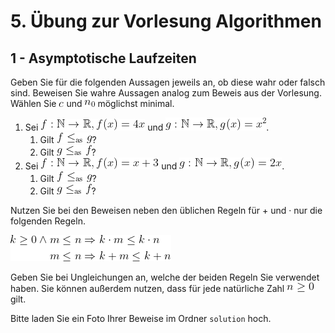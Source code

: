 # 5. Übung zur Vorlesung Algorithmen  

## 1 - Asymptotische Laufzeiten
Geben Sie für die folgenden Aussagen jeweils an, ob diese wahr oder falsch sind.
Beweisen Sie wahre Aussagen analog zum Beweis aus der Vorlesung.
Wählen Sie ![c](images/c.png) und ![n_0](images/n_0.png) möglichst minimal.

1.  Sei ![f : \\mathbb{N} \\rightarrow \\mathbb{R}, f(x) = 4x](images/f1.png) und ![g : \mathbb{N} \rightarrow \mathbb{R}, g(x) = x^2](images/g1.png).
    1. Gilt ![f \\le\_{\\text{as}}g](images/f_leas_g.png)?
    2. Gilt ![g \\le\_{\\text{as}}f](images/g_leas_f.png)?
2.  Sei ![f : \\mathbb{N} \\rightarrow \\mathbb{R}, f(x) = x + 3](images/f2.png) und ![g : \\mathbb{N} \\rightarrow \\mathbb{R}, g(x) = 2x](images/g2.png).
    1. Gilt ![f \\le\_{\\text{as}}g](images/f_leas_g.png)?
    2. Gilt ![g \\le\_{\\text{as}}f](images/g_leas_f.png)?

Nutzen Sie bei den Beweisen neben den üblichen Regeln für + und · nur die folgenden Regeln.

![\\begin{aligned}k \\ge 0 \\wedge m \\le n & \\Rightarrow k \\cdot m \\le k \\cdot n\\\\m \\le n & \\Rightarrow k + m \\le k + n](images/laws.png)  

Geben Sie bei Ungleichungen an, welche der beiden Regeln Sie verwendet haben.
Sie können außerdem nutzen, dass für jede natürliche Zahl ![n \\ge 0](images/n_ge_0.png) gilt.

Bitte laden Sie ein Foto Ihrer Beweise im Ordner `solution` hoch.
